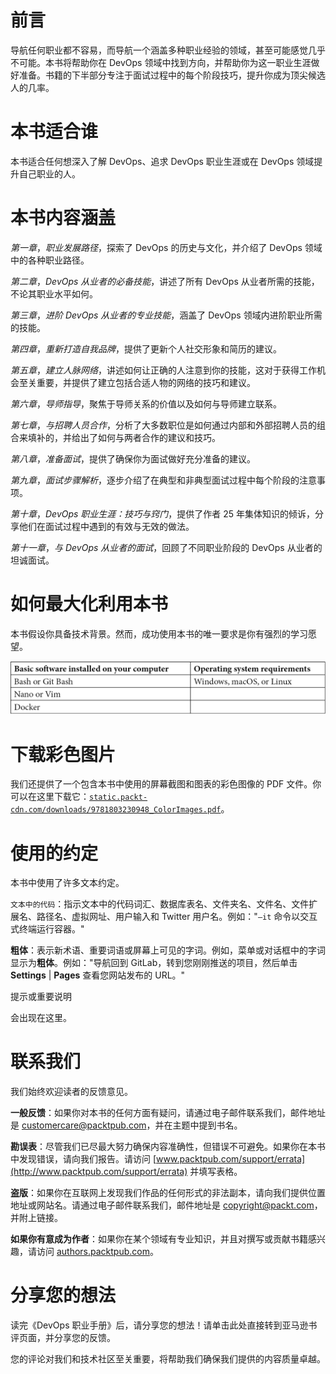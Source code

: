 # 前言

导航任何职业都不容易，而导航一个涵盖多种职业经验的领域，甚至可能感觉几乎不可能。本书将帮助你在 DevOps 领域中找到方向，并帮助你为这一职业生涯做好准备。书籍的下半部分专注于面试过程中的每个阶段技巧，提升你成为顶尖候选人的几率。

# 本书适合谁

本书适合任何想深入了解 DevOps、追求 DevOps 职业生涯或在 DevOps 领域提升自己职业的人。

# 本书内容涵盖

*第一章*，*职业发展路径*，探索了 DevOps 的历史与文化，并介绍了 DevOps 领域中的各种职业路径。

*第二章*，*DevOps 从业者的必备技能*，讲述了所有 DevOps 从业者所需的技能，不论其职业水平如何。

*第三章*，*进阶 DevOps 从业者的专业技能*，涵盖了 DevOps 领域内进阶职业所需的技能。

*第四章*，*重新打造自我品牌*，提供了更新个人社交形象和简历的建议。

*第五章*，*建立人脉网络*，讲述如何让正确的人注意到你的技能，这对于获得工作机会至关重要，并提供了建立包括合适人物的网络的技巧和建议。

*第六章*，*导师指导*，聚焦于导师关系的价值以及如何与导师建立联系。

*第七章*，*与招聘人员合作*，分析了大多数职位是如何通过内部和外部招聘人员的组合来填补的，并给出了如何与两者合作的建议和技巧。

*第八章*，*准备面试*，提供了确保你为面试做好充分准备的建议。

*第九章*，*面试步骤解析*，逐步介绍了在典型和非典型面试过程中每个阶段的注意事项。

*第十章*，*DevOps 职业生涯：技巧与窍门*，提供了作者 25 年集体知识的倾诉，分享他们在面试过程中遇到的有效与无效的做法。

*第十一章*，*与 DevOps 从业者的面试*，回顾了不同职业阶段的 DevOps 从业者的坦诚面试。

# 如何最大化利用本书

本书假设你具备技术背景。然而，成功使用本书的唯一要求是你有强烈的学习愿望。

![](img/B18117_Preface.jpg)

# 下载彩色图片

我们还提供了一个包含本书中使用的屏幕截图和图表的彩色图像的 PDF 文件。你可以在这里下载它：[`static.packt-cdn.com/downloads/9781803230948_ColorImages.pdf`](https://static.packt-cdn.com/downloads/9781803230948_ColorImages.pdf)。

# 使用的约定

本书中使用了许多文本约定。

`文本中的代码`：指示文本中的代码词汇、数据库表名、文件夹名、文件名、文件扩展名、路径名、虚拟网址、用户输入和 Twitter 用户名。例如："`–it` 命令以交互式终端运行容器。"

**粗体**：表示新术语、重要词语或屏幕上可见的字词。例如，菜单或对话框中的字词显示为**粗体**。例如："导航回到 GitLab，转到您刚刚推送的项目，然后单击 **Settings** | **Pages** 查看您网站发布的 URL。"

提示或重要说明

会出现在这里。

# 联系我们

我们始终欢迎读者的反馈意见。

**一般反馈**：如果你对本书的任何方面有疑问，请通过电子邮件联系我们，邮件地址是 customercare@packtpub.com，并在主题中提到书名。

**勘误表**：尽管我们已尽最大努力确保内容准确性，但错误不可避免。如果你在本书中发现错误，请向我们报告。请访问 [www.packtpub.com/support/errata](http://www.packtpub.com/support/errata) 并填写表格。

**盗版**：如果你在互联网上发现我们作品的任何形式的非法副本，请向我们提供位置地址或网站名。请通过电子邮件联系我们，邮件地址是 copyright@packt.com，并附上链接。

**如果你有意成为作者**：如果你在某个领域有专业知识，并且对撰写或贡献书籍感兴趣，请访问 [authors.packtpub.com](http://authors.packtpub.com)。

# 分享您的想法

读完《DevOps 职业手册》后，请分享您的想法！请单击此处直接转到亚马逊书评页面，并分享您的反馈。

您的评论对我们和技术社区至关重要，将帮助我们确保我们提供的内容质量卓越。
